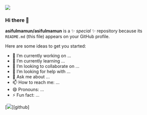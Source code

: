 ![](https://komarev.com/ghpvc/?username=asifulmamun&label=PROFILE+VISITED++&style=plastic&color=blue)

### Hi there 👋

**asifulmamun/asifulmamun** is a ✨ _special_ ✨ repository because its `README.md` (this file) appears on your GitHub profile.

Here are some ideas to get you started:

- 🔭 I’m currently working on ...
- 🌱 I’m currently learning ...
- 👯 I’m looking to collaborate on ...
- 🤔 I’m looking for help with ...
- 💬 Ask me about ...
- 📫 How to reach me: ...
- 😄 Pronouns: ...
- ⚡ Fun fact: ...

[![](https://img.shields.io/github/followers/asifulmamun?logo=GitHub&style=for-the-badge)][github]
